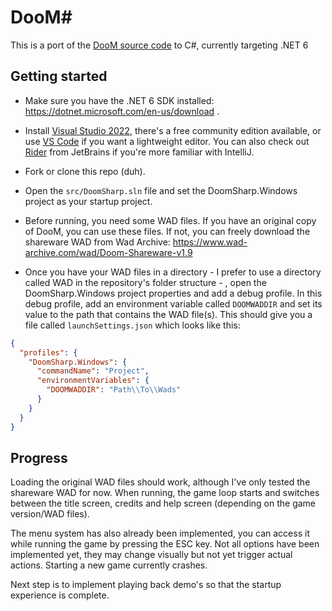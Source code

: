 # DooM#

This is a port of the [DooM source code](https://github.com/id-Software/DOOM/tree/master/linuxdoom-1.10) to C#, currently targeting .NET 6

## Getting started

* Make sure you have the .NET 6 SDK installed: https://dotnet.microsoft.com/en-us/download .

* Install [Visual Studio 2022](https://visualstudio.microsoft.com/downloads), there's a free community edition available, or use [VS Code](https://code.visualstudio.com/) if you want a lightweight editor. You can also check out [Rider](https://www.jetbrains.com/rider) from JetBrains if you're more familiar with IntelliJ.

* Fork or clone this repo (duh).

* Open the `src/DoomSharp.sln` file and set the DoomSharp.Windows project as your startup project.

* Before running, you need some WAD files. If you have an original copy of DooM, you can use these files. If not, you can freely download the shareware WAD from Wad Archive: https://www.wad-archive.com/wad/Doom-Shareware-v1.9

* Once you have your WAD files in a directory - I prefer to use a directory called WAD in the repository's folder structure - , open the DoomSharp.Windows project properties and add a debug profile. In this debug profile, add an environment variable called `DOOMWADDIR` and set its value to the path that contains the WAD file(s).
This should give you a file called `launchSettings.json` which looks like this:
```json
{
  "profiles": {
    "DoomSharp.Windows": {
      "commandName": "Project",
      "environmentVariables": {
        "DOOMWADDIR": "Path\\To\\Wads"
      }
    }
  }
}
```

## Progress
Loading the original WAD files should work, although I've only tested the shareware WAD for now. When running, the game loop starts and switches between the title screen, credits and help screen (depending on the game version/WAD files).

The menu system has also already been implemented, you can access it while running the game by pressing the ESC key. Not all options have been implemented yet, they may change visually but not yet trigger actual actions.
Starting a new game currently crashes.

Next step is to implement playing back demo's so that the startup experience is complete.
